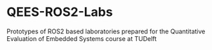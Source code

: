 # QEES-ROS2-Labs
Prototypes of ROS2 based laboratories prepared for the Quantitative Evaluation of Embedded Systems course at TUDelft

